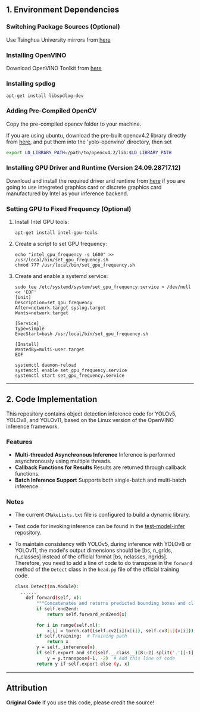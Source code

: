 ## 1. Environment Dependencies

### Switching Package Sources (Optional)

Use Tsinghua University mirrors from [here](https://mirrors.tuna.tsinghua.edu.cn/help/ubuntu/)

### Installing OpenVINO

Download OpenVINO Toolkit from [here](https://www.intel.com/content/www/us/en/developer/tools/openvino-toolkit/download.html?VERSION=v_2023_3_0&OP_SYSTEM=LINUX&DISTRIBUTION=APT)

### Installing spdlog

```
apt-get install libspdlog-dev
```

### Adding Pre-Compiled OpenCV

Copy the pre-compiled opencv folder to your machine.

If you are using ubuntu, download the pre-built opencv4.2 library directly from [here](https://github.com/JasonSloan/DeepFusion/releases/download/v111/opencv4.2.tar), and put them into the  'yolo-openvino' directory, then set

```bash
export LD_LIBRARY_PATH=/path/to/opencv4.2/lib:$LD_LIBRARY_PATH
```

### Installing GPU Driver and Runtime (Version 24.09.28717.12)

Download and install the required driver and runtime from [here](https://github.com/intel/compute-runtime/releases) if you are going to use integreted graphics card or discrete graphics card manufactured by Intel as your inference backend.

### Setting GPU to Fixed Frequency (Optional)

1. Install Intel GPU tools:

   ```
   apt-get install intel-gpu-tools
   ```

2. Create a script to set GPU frequency:

   ```
   echo "intel_gpu_frequency -s 1600" >> /usr/local/bin/set_gpu_frequency.sh
   chmod 777 /usr/local/bin/set_gpu_frequency.sh
   ```

3. Create and enable a systemd service:

   ```
   sudo tee /etc/systemd/system/set_gpu_frequency.service > /dev/null << 'EOF'
   [Unit]
   Description=set_gpu_frequency
   After=network.target syslog.target
   Wants=network.target

   [Service]
   Type=simple
   ExecStart=bash /usr/local/bin/set_gpu_frequency.sh

   [Install]
   WantedBy=multi-user.target
   EOF

   systemctl daemon-reload
   systemctl enable set_gpu_frequency.service
   systemctl start set_gpu_frequency.service
   ```

------

## 2. Code Implementation

This repository contains object detection inference code for YOLOv5, YOLOv8, and YOLOv11, based on the Linux version of the OpenVINO inference framework.

### Features

- **Multi-threaded Asynchronous Inference**
  Inference is performed asynchronously using multiple threads.
- **Callback Functions for Results**
  Results are returned through callback functions.
- **Batch Inference Support**
  Supports both single-batch and multi-batch inference.

### Notes

- The current `CMakeLists.txt` file is configured to build a dynamic library.

- Test code for invoking inference can be found in the [test-model-infer](https://github.com/JasonSloan/test-model-infer) repository.

- To maintain consistency with YOLOv5, during inference with YOLOv8 or YOLOv11, the model's output dimensions should be [bs, n_grids, n_classes] instead of the official format [bs, nclasses, ngrids]. Therefore, you need to add a line of code to do transpose in the `forward` method of the `Detect` class in the `head.py` file of the official training code.

  ```bash
  class Detect(nn.Module):
  	......
      def forward(self, x):
          """Concatenates and returns predicted bounding boxes and class probabilities."""
          if self.end2end:
              return self.forward_end2end(x)

          for i in range(self.nl):
              x[i] = torch.cat((self.cv2[i](x[i]), self.cv3[i](x[i])), 1)
          if self.training:  # Training path
              return x
          y = self._inference(x)
          if self.export and str(self.__class__)[8:-2].split('.')[-1] == 'Detect':
              y = y.transpose(-1, -2)  # Add this line of code
          return y if self.export else (y, x)
  ```

------

## Attribution

**Original Code**
If you use this code, please credit the source!